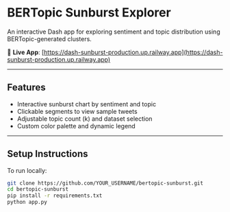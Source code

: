 # BERTopic Sunburst Explorer

An interactive Dash app for exploring sentiment and topic distribution using BERTopic-generated clusters.

🔗 **Live App**: [https://dash-sunburst-production.up.railway.app](https://dash-sunburst-production.up.railway.app)

---

## Features

- Interactive sunburst chart by sentiment and topic
- Clickable segments to view sample tweets
- Adjustable topic count (k) and dataset selection
- Custom color palette and dynamic legend

---

## Setup Instructions

To run locally:

```bash
git clone https://github.com/YOUR_USERNAME/bertopic-sunburst.git
cd bertopic-sunburst
pip install -r requirements.txt
python app.py
